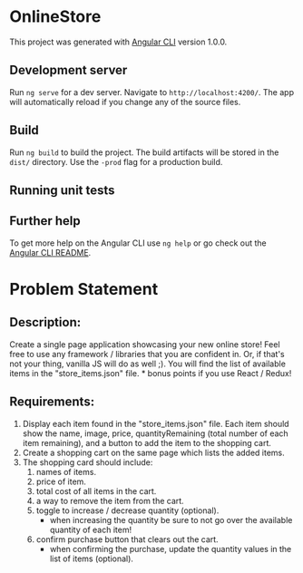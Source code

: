 # OnlineStore

This project was generated with [Angular CLI](https://github.com/angular/angular-cli) version 1.0.0.

## Development server

Run `ng serve` for a dev server. Navigate to `http://localhost:4200/`. The app will automatically reload if you change any of the source files.

## Build

Run `ng build` to build the project. The build artifacts will be stored in the `dist/` directory. Use the `-prod` flag for a production build.

## Running unit tests

## Further help

To get more help on the Angular CLI use `ng help` or go check out the [Angular CLI README](https://github.com/angular/angular-cli/blob/master/README.md).

# Problem Statement
## Description:
  Create a single page application showcasing your new online store! Feel free to use any framework / libraries
  that you are confident in. Or, if that's not your thing, vanilla JS will do as well ;). You will find the list
  of available items in the "store_items.json" file.
    * bonus points if you use React / Redux!

## Requirements:
1. Display each item found in the "store_items.json" file. Each item should show the name, image, price, quantityRemaining (total number of each item remaining), and a button to add the item to the shopping cart.
2. Create a shopping cart on the same page which lists the added items.
3. The shopping card should include:
   1. names of items.
   2. price of item.
   3. total cost of all items in the cart.
   3. a way to remove the item from the cart.
   4. toggle to increase / decrease quantity (optional).
        - when increasing the quantity be sure to not go over the available quantity of each item!
    5. confirm purchase button that clears out the cart.
        - when confirming the purchase, update the quantity values in the list of items (optional).